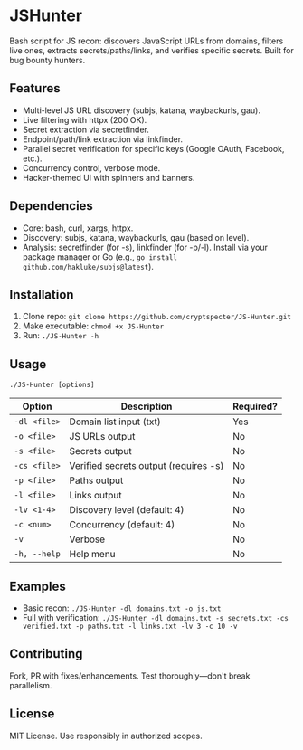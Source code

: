 # JSHunter

Bash script for JS recon: discovers JavaScript URLs from domains, filters live ones, extracts secrets/paths/links, and verifies specific secrets. Built for bug bounty hunters.

## Features
- Multi-level JS URL discovery (subjs, katana, waybackurls, gau).
- Live filtering with httpx (200 OK).
- Secret extraction via secretfinder.
- Endpoint/path/link extraction via linkfinder.
- Parallel secret verification for specific keys (Google OAuth, Facebook, etc.).
- Concurrency control, verbose mode.
- Hacker-themed UI with spinners and banners.

## Dependencies
- Core: bash, curl, xargs, httpx.
- Discovery: subjs, katana, waybackurls, gau (based on level).
- Analysis: secretfinder (for -s), linkfinder (for -p/-l).
Install via your package manager or Go (e.g., `go install github.com/hakluke/subjs@latest`).

## Installation
1. Clone repo: `git clone https://github.com/cryptspecter/JS-Hunter.git`
2. Make executable: `chmod +x JS-Hunter`
3. Run: `./JS-Hunter -h`

## Usage
```
./JS-Hunter [options]
```

| Option | Description | Required? |
|--------|-------------|-----------|
| `-dl <file>` | Domain list input (txt) | Yes |
| `-o <file>` | JS URLs output | No |
| `-s <file>` | Secrets output | No |
| `-cs <file>` | Verified secrets output (requires -s) | No |
| `-p <file>` | Paths output | No |
| `-l <file>` | Links output | No |
| `-lv <1-4>` | Discovery level (default: 4) | No |
| `-c <num>` | Concurrency (default: 4) | No |
| `-v` | Verbose | No |
| `-h, --help` | Help menu | No |

## Examples
- Basic recon: `./JS-Hunter -dl domains.txt -o js.txt`
- Full with verification: `./JS-Hunter -dl domains.txt -s secrets.txt -cs verified.txt -p paths.txt -l links.txt -lv 3 -c 10 -v`

## Contributing
Fork, PR with fixes/enhancements. Test thoroughly—don't break parallelism.

## License
MIT License. Use responsibly in authorized scopes.
